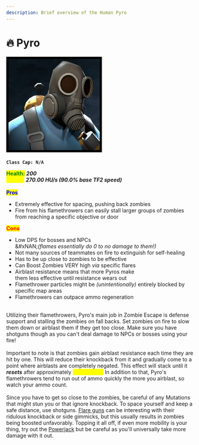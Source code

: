 ```yaml
---
description: Brief overview of the Human Pyro
---
```


# 🔥 Pyro

![](../../../.gitbook/assets/Icon_pyro_blue.jpg)

**`Class Cap: N/A`**

<mark style="color:green;">**Health:**</mark> _**200**_\
<mark style="color:yellow;">**Speed:**</mark> _**270.00 HU/s (90.0% base TF2 speed)**_\
\
<mark style="color:blue;">**Pros**</mark>

* Extremely effective for spacing, pushing back zombies
* Fire from his flamethrowers can easily stall larger groups of zombies from reaching a specific objective or door

<mark style="color:red;">**Cons**</mark>

* Low DPS for bosses and NPCs\
  &#xNAN;_(flames essentially do 0 to no damage to them!)_
* Not many sources of teammates on fire to extinguish for self-healing
* Has to be up close to zombies to be effective
* Can Boost Zombies VERY high _via_ specific flares
* Airblast resistance means that more Pyros make\
  them less effective until resistance wears out
* Flamethrower particles might be _(unintentionally)_ entirely blocked by specific map areas
* Flamethrowers can outpace ammo regeneration

\
Utilizing their flamethrowers, Pyro's main job in Zombie Escape is defense support and stalling the zombies on fall backs. Set zombies on fire to slow them down or airblast them if they get too close. Make sure you have shotguns though as you can't deal damage to NPCs or bosses using your fire!\
\
Important to note is that zombies gain airblast resistance each time they are hit by one. This will reduce their knockback from it and gradually come to a point where airblasts are completely negated. This effect will stack until it _**resets**_ after approximately <mark style="color:yellow;">**10 seconds.**</mark> In addition to that, Pyro's flamethrowers tend to run out of ammo quickly the more you airblast, so watch your ammo count.\
\
Since you have to get so close to the zombies, be careful of any Mutations that might stun you or that ignore knockback. To space yourself and keep a safe distance, use shotguns. [Flare guns](secondaries.md#flare-gun) can be interesting with their ridulous knockback or side gimmicks, but this usually results in zombies being boosted unfavorably. Topping it all off, if even more mobility is your thing, try out the [Powerjack](melees.md#powerjack) but be careful as you'll universally take more damage with it out.
